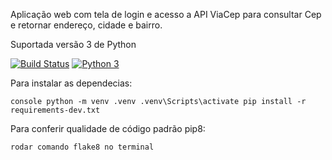 Aplicação web com tela de login e acesso a API ViaCep
para consultar Cep e retornar endereço, cidade e bairro.

Suportada versão 3 de Python

[![Build Status](https://www.travis-ci.com/heltonteixeira92/Proj_teste.svg?branch=master)](https://www.travis-ci.com/heltonteixeira92/Proj_teste)
[![Python 3](https://pyup.io/repos/github/heltonteixeira92/Proj_teste/python-3-shield.svg)](https://pyup.io/repos/github/heltonteixeira92/Proj_teste/)

 Para instalar as dependecias:

```console python -m venv .venv .venv\Scripts\activate pip install -r requirements-dev.txt```

Para conferir qualidade de código padrão pip8:

```rodar comando flake8 no terminal```
